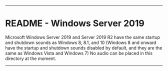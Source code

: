 
***

# README - Windows Server 2019

Microsoft Windows Server 2019 and Server 2019 R2 have the same startup and shutdown sounds as Windows 8, 8.1, and 10 (Windows 8 and onward have the startup and shutdown sounds disabled by default, and they are the same as Windows Vista and Windows 7) No audio can be placed in this directory at the moment.

***
